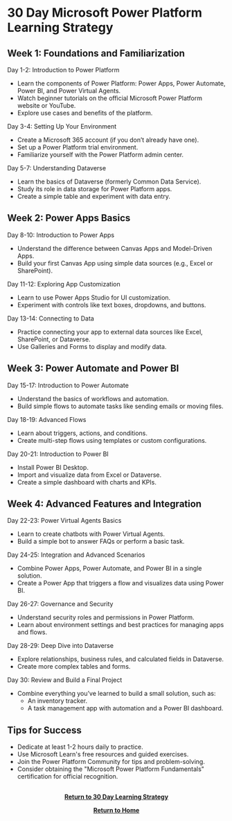 # 30 Day Microsoft Power Platform Learning Strategy

<H2>Week 1: Foundations and Familiarization</H2>

Day 1-2: Introduction to Power Platform
- Learn the components of Power Platform: Power Apps, Power Automate, Power BI, and Power Virtual Agents.
- Watch beginner tutorials on the official Microsoft Power Platform website or YouTube.
- Explore use cases and benefits of the platform.

Day 3-4: Setting Up Your Environment

- Create a Microsoft 365 account (if you don’t already have one).
- Set up a Power Platform trial environment.
- Familiarize yourself with the Power Platform admin center.

Day 5-7: Understanding Dataverse

- Learn the basics of Dataverse (formerly Common Data Service).
- Study its role in data storage for Power Platform apps.
- Create a simple table and experiment with data entry.

<H2>Week 2: Power Apps Basics</H2>

Day 8-10: Introduction to Power Apps

- Understand the difference between Canvas Apps and Model-Driven Apps.
- Build your first Canvas App using simple data sources (e.g., Excel or SharePoint).

Day 11-12: Exploring App Customization

- Learn to use Power Apps Studio for UI customization.
- Experiment with controls like text boxes, dropdowns, and buttons.

Day 13-14: Connecting to Data

- Practice connecting your app to external data sources like Excel, SharePoint, or Dataverse.
- Use Galleries and Forms to display and modify data.

<H2>Week 3: Power Automate and Power BI</H2>

Day 15-17: Introduction to Power Automate

- Understand the basics of workflows and automation.
- Build simple flows to automate tasks like sending emails or moving files.

Day 18-19: Advanced Flows

- Learn about triggers, actions, and conditions.
- Create multi-step flows using templates or custom configurations.

Day 20-21: Introduction to Power BI

- Install Power BI Desktop.
- Import and visualize data from Excel or Dataverse.
- Create a simple dashboard with charts and KPIs.

<H2>Week 4: Advanced Features and Integration</H2>

Day 22-23: Power Virtual Agents Basics

- Learn to create chatbots with Power Virtual Agents.
- Build a simple bot to answer FAQs or perform a basic task.

Day 24-25: Integration and Advanced Scenarios

- Combine Power Apps, Power Automate, and Power BI in a single solution.
- Create a Power App that triggers a flow and visualizes data using Power BI.

Day 26-27: Governance and Security

- Understand security roles and permissions in Power Platform.
- Learn about environment settings and best practices for managing apps and flows.

Day 28-29: Deep Dive into Dataverse

- Explore relationships, business rules, and calculated fields in Dataverse.
- Create more complex tables and forms.

Day 30: Review and Build a Final Project

- Combine everything you’ve learned to build a small solution, such as:
  - An inventory tracker.
  - A task management app with automation and a Power BI dashboard.

<H2>Tips for Success</H2>

- Dedicate at least 1-2 hours daily to practice.
- Use Microsoft Learn's free resources and guided exercises.
- Join the Power Platform Community for tips and problem-solving.
- Consider obtaining the "Microsoft Power Platform Fundamentals" certification for official recognition.

<h2></h2>

<p align="center">
  <a href="https://github.com/rlangc/30-Day-Learning.git"><b>Return to 30 Day Learning Strategy</b></a>
<p align="center">
  <a href="https://github.com/rlangc/Test_RCL.git"><b>Return to Home</b></a>
